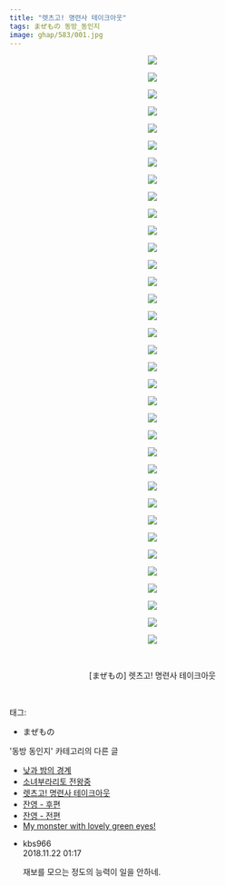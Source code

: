 ```yaml
---
title: "렛츠고! 명련사 테이크아웃"
tags: まぜもの 동방_동인지
image: ghap/583/001.jpg
---
```

<div class="article">
<p style="text-align: center; clear: none; float: none;"><img src="{{ site.nasurl }}/ghap/583/001.jpg"/></p>
<p style="text-align: center; clear: none; float: none;"><img src="{{ site.nasurl }}/ghap/583/002.jpg"/></p>
<p style="text-align: center; clear: none; float: none;"><img src="{{ site.nasurl }}/ghap/583/003.jpg"/></p>
<p style="text-align: center; clear: none; float: none;"><img src="{{ site.nasurl }}/ghap/583/004.jpg"/></p>
<p style="text-align: center; clear: none; float: none;"><img src="{{ site.nasurl }}/ghap/583/005.jpg"/></p>
<p style="text-align: center; clear: none; float: none;"><img src="{{ site.nasurl }}/ghap/583/006.jpg"/></p>
<p style="text-align: center; clear: none; float: none;"><img src="{{ site.nasurl }}/ghap/583/007.jpg"/></p>
<p style="text-align: center; clear: none; float: none;"><img src="{{ site.nasurl }}/ghap/583/008.jpg"/></p>
<p style="text-align: center; clear: none; float: none;"><img src="{{ site.nasurl }}/ghap/583/009.jpg"/></p>
<p style="text-align: center; clear: none; float: none;"><img src="{{ site.nasurl }}/ghap/583/010.jpg"/></p>
<p style="text-align: center; clear: none; float: none;"><img src="{{ site.nasurl }}/ghap/583/011.jpg"/></p>
<p style="text-align: center; clear: none; float: none;"><img src="{{ site.nasurl }}/ghap/583/012.jpg"/></p>
<p style="text-align: center; clear: none; float: none;"><img src="{{ site.nasurl }}/ghap/583/013.jpg"/></p>
<p style="text-align: center; clear: none; float: none;"><img src="{{ site.nasurl }}/ghap/583/014.jpg"/></p>
<p style="text-align: center; clear: none; float: none;"><img src="{{ site.nasurl }}/ghap/583/015.jpg"/></p>
<p style="text-align: center; clear: none; float: none;"><img src="{{ site.nasurl }}/ghap/583/016.jpg"/></p>
<p style="text-align: center; clear: none; float: none;"><img src="{{ site.nasurl }}/ghap/583/017.jpg"/></p>
<p style="text-align: center; clear: none; float: none;"><img src="{{ site.nasurl }}/ghap/583/018.jpg"/></p>
<p style="text-align: center; clear: none; float: none;"><img src="{{ site.nasurl }}/ghap/583/019.jpg"/></p>
<p style="text-align: center; clear: none; float: none;"><img src="{{ site.nasurl }}/ghap/583/020.jpg"/></p>
<p style="text-align: center; clear: none; float: none;"><img src="{{ site.nasurl }}/ghap/583/021.jpg"/></p>
<p style="text-align: center; clear: none; float: none;"><img src="{{ site.nasurl }}/ghap/583/022.jpg"/></p>
<p style="text-align: center; clear: none; float: none;"><img src="{{ site.nasurl }}/ghap/583/023.jpg"/></p>
<p style="text-align: center; clear: none; float: none;"><img src="{{ site.nasurl }}/ghap/583/024.jpg"/></p>
<p style="text-align: center; clear: none; float: none;"><img src="{{ site.nasurl }}/ghap/583/025.jpg"/></p>
<p style="text-align: center; clear: none; float: none;"><img src="{{ site.nasurl }}/ghap/583/026.jpg"/></p>
<p style="text-align: center; clear: none; float: none;"><img src="{{ site.nasurl }}/ghap/583/027.jpg"/></p>
<p style="text-align: center; clear: none; float: none;"><img src="{{ site.nasurl }}/ghap/583/028.jpg"/></p>
<p style="text-align: center; clear: none; float: none;"><img src="{{ site.nasurl }}/ghap/583/029.jpg"/></p>
<p style="text-align: center; clear: none; float: none;"><img src="{{ site.nasurl }}/ghap/583/030.jpg"/></p>
<p style="text-align: center; clear: none; float: none;"><img src="{{ site.nasurl }}/ghap/583/031.jpg"/></p>
<p style="text-align: center; clear: none; float: none;"><img src="{{ site.nasurl }}/ghap/583/032.jpg"/></p>
<p style="text-align: center; clear: none; float: none;"><img src="{{ site.nasurl }}/ghap/583/033.jpg"/></p>
<p style="text-align: center; clear: none; float: none;"><img src="{{ site.nasurl }}/ghap/583/034.jpg"/></p>
<p style="text-align: center; clear: none; float: none;"><img src="{{ site.nasurl }}/ghap/583/035.jpg"/></p>
<p style="text-align: center; clear: none; float: none;"><br/></p>
<p style="text-align: center; clear: none; float: none;">[まぜもの] 렛츠고! 명련사 테이크아웃</p>
<p><br/></p>
</div><div class="tagTrail">
<p>태그: </p>
<ul>
<li>まぜもの</li>
</ul>
</div><div class="another">
<p>'동방 동인지' 카테고리의 다른 글</p>
<ul>
<li><a href="/2016-06-27-ghap_585">낮과 밤의 경계</a></li>
<li><a href="/2016-06-27-ghap_584">소녀부라리토 전왕중</a></li>
<li><a href="/2016-06-27-ghap_583">렛츠고! 명련사 테이크아웃</a></li>
<li><a href="/2016-06-27-ghap_582">잔영 - 후편</a></li>
<li><a href="/2016-06-27-ghap_581">잔영 - 전편</a></li>
<li><a href="/2016-06-27-ghap_580">My monster with lovely green eyes!</a></li>
</ul>
</div><div class="cb_module cb_fluid">
<div class="cb_wrt cb_profile">
<div class="comment">
<ul>
<li class="cb_thumb_off" id="comment15376474">
<div class="cb_comment_area">
<div class="cb_info_area">
<div class="cb_section">
<span class="cb_nick_name">kbs966</span>
</div>
<div class="cb_section">
<span class="cb_date">2018.11.22 01:17 </span>
</div>
</div>
<div class="cb_dsc_comment">
<p class="cb_dsc">
											재보를 모으는 정도의 능력이 일을 안하네.
										</p>
</div>
</div></li>
</ul>
</div>
</div><!-- commentList close -->
</div>